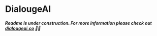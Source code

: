 # DialougeAI

##### Readme is _under construction_. For more information please check out [dialougeai.co](https://gamma.app/docs/Dialogue-AI-powered-chatbots-you-can-call-0wczs4acmic85ic?mode=doc#card-ev7kvcjh2ge20sq) 🔗🔥
